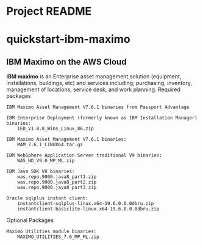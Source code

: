 # Project README

# quickstart-ibm-maximo
## IBM Maximo on the AWS Cloud

**IBM maximo**  is an Enterprise asset management solution (equipment, installations, buildings, etc) and services including; purchasing, inventory, management of locations, service desk, and work planning.
Required packages

    IBM Maximo Asset Management V7.6.1 binaries from Passport Advantage

    IBM Enterprise Deployment (formerly known as IBM Installation Manager) binaries:
        IED_V1.8.8_Wins_Linux_86.zip

    IBM Maximo Asset Management V7.6.1 binaries:
        MAM_7.6.1_LINUX64.tar.gz

    IBM WebSphere Application Server traditional V9 binaries:
        WAS_ND_V9.0_MP_ML.zip

    IBM Java SDK V8 binaries:
        was.repo.9000.java8_part1.zip
        was.repo.9000.java8_part2.zip
        was.repo.9000.java8_part3.zip
        
    Oracle sqlplus instant client:
        instantclient-sqlplus-linux.x64-19.6.0.0.0dbru.zip
        instantclient-basiclite-linux.x64-19.6.0.0.0dbru.zip
        
Optional Packages

    Maximo Utilities module binaries:
        MAXIMO_UTILITIES_7.6_MP_ML.zip


    